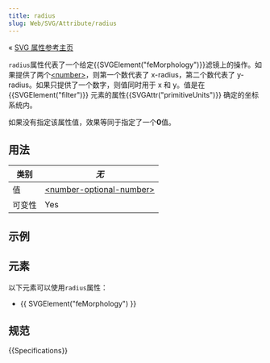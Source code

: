 ```yaml
---
title: radius
slug: Web/SVG/Attribute/radius
---
```


« [SVG 属性参考主页](/zh-CN/SVG/Attribute)

`radius`属性代表了一个给定{{SVGElement("feMorphology")}}滤镜上的操作。如果提供了两个[\<number>](/zh-CN/Web/SVG/Content_type#Number)，则第一个数代表了 x-radius，第二个数代表了 y-radius。如果只提供了一个数字，则值同时用于 x 和 y。值是在{{SVGElement("filter")}} 元素的属性{{SVGAttr("primitiveUnits")}} 确定的坐标系统内。

如果没有指定该属性值，效果等同于指定了一个**0**值。

## 用法

| 类别   | _无_                                                                    |
| ------ | ----------------------------------------------------------------------- |
| 值     | [\<number-optional-number>](/zh-CN/Web/SVG/Content_type#Number-optional-number) |
| 可变性 | Yes                                                                     |

## 示例

## 元素

以下元素可以使用`radius`属性：

- {{ SVGElement("feMorphology") }}

## 规范

{{Specifications}}

